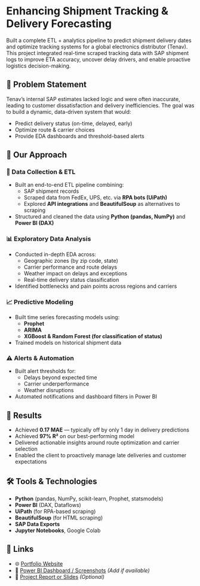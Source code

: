 # Enhancing Shipment Tracking & Delivery Forecasting

Built a complete ETL + analytics pipeline to predict shipment delivery dates and optimize tracking systems for a global electronics distributor (Tenav). This project integrated real-time scraped tracking data with SAP shipment logs to improve ETA accuracy, uncover delay drivers, and enable proactive logistics decision-making.

## 🚚 Problem Statement

Tenav’s internal SAP estimates lacked logic and were often inaccurate, leading to customer dissatisfaction and delivery inefficiencies. The goal was to build a dynamic, data-driven system that would:

- Predict delivery status (on-time, delayed, early)
- Optimize route & carrier choices
- Provide EDA dashboards and threshold-based alerts

## 🧠 Our Approach

### 🔄 Data Collection & ETL
- Built an end-to-end ETL pipeline combining:
  - SAP shipment records
  - Scraped data from FedEx, UPS, etc. via **RPA bots (UiPath)**
  - Explored **API integrations** and **BeautifulSoup** as alternatives to scraping
- Structured and cleaned the data using **Python (pandas, NumPy)** and **Power BI (DAX)**

### 📊 Exploratory Data Analysis
- Conducted in-depth EDA across:
  - Geographic zones (by zip code, state)
  - Carrier performance and route delays
  - Weather impact on delays and exceptions
  - Real-time delivery status classification
- Identified bottlenecks and pain points across regions and carriers

### 📈 Predictive Modeling
- Built time series forecasting models using:
  - **Prophet**
  - **ARIMA**
  - **XGBoost & Random Forest (for classification of status)**
- Trained models on historical shipment data

### ⚠️ Alerts & Automation
- Built alert thresholds for:
  - Delays beyond expected time
  - Carrier underperformance
  - Weather disruptions
- Automated notifications and dashboard filters in Power BI

## 🎯 Results

- Achieved **0.17 MAE** — typically off by only 1 day in delivery predictions  
- Achieved **97% R²** on our best-performing model  
- Delivered actionable insights around route optimization and carrier selection  
- Enabled the client to proactively manage late deliveries and customer expectations

## 🛠 Tools & Technologies

- **Python** (pandas, NumPy, scikit-learn, Prophet, statsmodels)
- **Power BI** (DAX, Dataflows)
- **UiPath** (for RPA-based scraping)
- **BeautifulSoup** (for HTML scraping)
- **SAP Data Exports**
- **Jupyter Notebooks**, Google Colab

## 🔗 Links

- 🌐 [Portfolio Website](https://krutikasoni.github.io)
- 📂 [Power BI Dashboard / Screenshots](#) *(Add if available)*
- 📁 [Project Report or Slides](#) *(Optional)*


